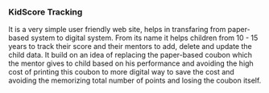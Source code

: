 ### KidScore Tracking 
It is a very simple user friendly web site, helps in transfaring from paper-based system to digital system.
From its name it helps children from 10 - 15 years to track their score
and their mentors to add, delete and update the child data.
It build on an idea of replacing the paper-based coubon which the mentor gives to child based on his performance and avoiding the high cost of printing this coubon
to more digital way to save the cost and avoiding the memorizing total number of points and losing the coubon itself.

